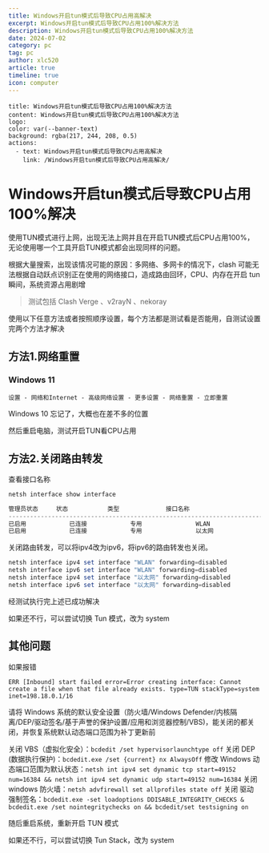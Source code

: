 ```yaml
---
title: Windows开启tun模式后导致CPU占用高解决
excerpt: Windows开启tun模式后导致CPU占用100%解决方法
description: Windows开启tun模式后导致CPU占用100%解决方法
date: 2024-07-02
category: pc
tag: pc
author: xlc520
article: true
timeline: true
icon: computer
---
```


```component VPBanner
title: Windows开启tun模式后导致CPU占用100%解决方法
content: Windows开启tun模式后导致CPU占用100%解决方法
logo: 
color: var(--banner-text)
background: rgba(217, 244, 208, 0.5)
actions:
  - text: Windows开启tun模式后导致CPU占用高解决
    link: /Windows开启tun模式后导致CPU占用高解决/
```

# Windows开启tun模式后导致CPU占用100%解决



使用TUN模式进行上网，出现无法上网并且在开启TUN模式后CPU占用100%，无论使用哪一个工具开启TUN模式都会出现同样的问题。

根据大量搜索，出现该情况可能的原因：多网络、多网卡的情况下，clash 可能无法根据自动跃点识别正在使用的网络接口，造成路由回环，CPU、内存在开启 tun 瞬间，系统资源占用剧增

> 测试包括 Clash Verge 、v2rayN 、nekoray

使用以下任意方法或者按照顺序设置，每个方法都是测试看是否能用，自测试设置完两个方法才解决

## 方法1.网络重置

### Windows 11

```
设置 - 网络和Internet - 高级网络设置 - 更多设置 - 网络重置 - 立即重置
```

Windows 10 忘记了，大概也在差不多的位置

然后重启电脑，测试开启TUN看CPU占用

## 方法2.关闭路由转发

查看接口名称

```powershell
netsh interface show interface

管理员状态     状态           类型             接口名称
-------------------------------------------------------------------------
已启用            已连接            专用               WLAN
已启用            已连接            专用               以太网
```

关闭路由转发，可以将ipv4改为ipv6，将ipv6的路由转发也关闭。

```powershell
netsh interface ipv4 set interface "WLAN" forwarding=disabled
netsh interface ipv6 set interface "WLAN" forwarding=disabled
netsh interface ipv4 set interface "以太网" forwarding=disabled
netsh interface ipv6 set interface "以太网" forwarding=disabled
```

经测试执行完上述已成功解决

如果还不行，可以尝试切换 Tun 模式，改为 system



## 其他问题

如果报错

```
ERR [Inbound] start failed error=Error creating interface: Cannot create a file when that file already exists. type=TUN stackType=system inet=198.18.0.1/16
```

请将 Windows 系统的默认安全设置（防火墙/Windows Defender/内核隔离/DEP/驱动签名/基于声誉的保护设置/应用和浏览器控制/VBS)，能关闭的都关闭，并恢复系统默认动态端口范围为补丁更新前

关闭 VBS（虚拟化安全）：`bcdedit /set hypervisorlaunchtype off`
关闭 DEP (数据执行保护)：`bcdedit.exe /set {current} nx AlwaysOff`
修改 Windows 动态端口范围为默认状态：`netsh int ipv4 set dynamic tcp start=49152 num=16384 && netsh int ipv4 set dynamic udp start=49152 num=16384`
关闭 windows 防火墙：`netsh advfirewall set allprofiles state off`
关闭 驱动强制签名：`bcdedit.exe -set loadoptions DDISABLE_INTEGRITY_CHECKS & bcdedit.exe /set nointegritychecks on && bcdedit/set testsigning on`

随后重启系统，重新开启 TUN 模式

如果还不行，可以尝试切换 Tun Stack，改为 system






<Share colorful service="email,qq,qzone,qrcode,weibo,telegram,twitter" />

